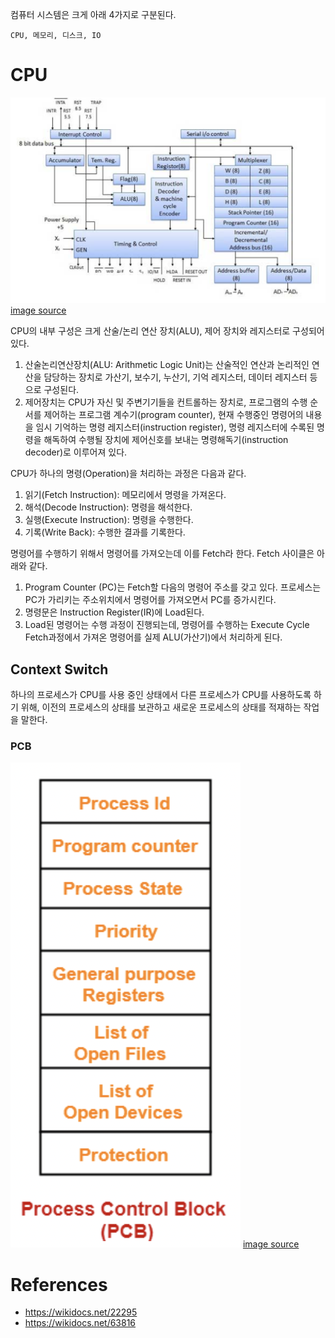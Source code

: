 컴퓨터 시스템은 크게 아래 4가지로 구분된다.
```
CPU, 메모리, 디스크, IO
```

# CPU
![ca-cpu](/ko/images/ca-cpu-1.png)
[image source](https://www.tutorialspoint.com/computer_logical_organization/cpu_architecture.htm)

CPU의 내부 구성은 크게 산술/논리 연산 장치(ALU), 제어 장치와 레지스터로 구성되어 있다.

1. 산술논리연산장치(ALU: Arithmetic Logic Unit)는 산술적인 연산과 논리적인 연산을 담당하는 장치로 가산기, 보수기, 누산기, 기억 레지스터, 데이터 레지스터 등으로 구성된다.
2. 제어장치는 CPU가 자신 및 주변기기들을 컨트롤하는 장치로, 프로그램의 수행 순서를 제어하는 프로그램 계수기(program counter), 현재 수행중인 명령어의 내용을 임시 기억하는 명령 레지스터(instruction register), 명령 레지스터에 수록된 명령을 해독하여 수행될 장치에 제어신호를 보내는 명령해독기(instruction decoder)로 이루어져 있다.



CPU가 하나의 명령(Operation)을 처리하는 과정은 다음과 같다.

1. 읽기(Fetch Instruction): 메모리에서 명령을 가져온다.
2. 해석(Decode Instruction): 명령을 해석한다.
3. 실행(Execute Instruction): 명령을 수행한다.
4. 기록(Write Back): 수행한 결과를 기록한다.

명령어를 수행하기 위해서 명령어를 가져오는데 이를 Fetch라 한다. Fetch 사이클은 아래와 같다.

1. Program Counter (PC)는 Fetch할 다음의 명령어 주소를 갖고 있다. 프로세스는 PC가 가리키는 주소위치에서 명령어를 가져오면서 PC를 증가시킨다.
2. 명령문은 Instruction Register(IR)에 Load된다. 
3. Load된 명령어는 수행 과정이 진행되는데, 명령어를 수행하는 Execute Cycle Fetch과정에서 가져온 명령어를 실제 ALU(가산기)에서 처리하게 된다.




## Context Switch
하나의 프로세스가 CPU를 사용 중인 상태에서 다른 프로세스가 CPU를 사용하도록 하기 위해, 이전의 프로세스의 상태를 보관하고 새로운 프로세스의 상태를 적재하는 작업을 말한다.
### PCB
![ca-pcb](/ko/images/ca-pcb-1.png)
[image source](https://www.gatevidyalay.com/process-control-block-process-attributes/)




# References
- https://wikidocs.net/22295
- https://wikidocs.net/63816 